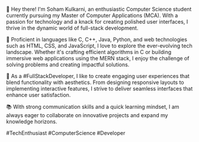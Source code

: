 👋 Hey there! I'm Soham Kulkarni, an enthusiastic Computer Science student currently pursuing my Master of Computer Applications (MCA). With a passion for technology and a knack for creating polished user interfaces, I thrive in the dynamic world of full-stack development.

🚀 Proficient in languages like C, C++, Java, Python, and web technologies such as HTML, CSS, and JavaScript, I love to explore the ever-evolving tech landscape. Whether it's crafting efficient algorithms in C or building immersive web applications using the MERN stack, I enjoy the challenge of solving problems and creating impactful solutions.

💼 As a #FullStackDeveloper, I like to create engaging user experiences that blend functionality with aesthetics. From designing responsive layouts to implementing interactive features, I strive to deliver seamless interfaces that enhance user satisfaction.

📚 With strong communication skills and a quick learning mindset, I am always eager to collaborate on innovative projects and expand my knowledge horizons.

#TechEnthusiast #ComputerScience #Developer
